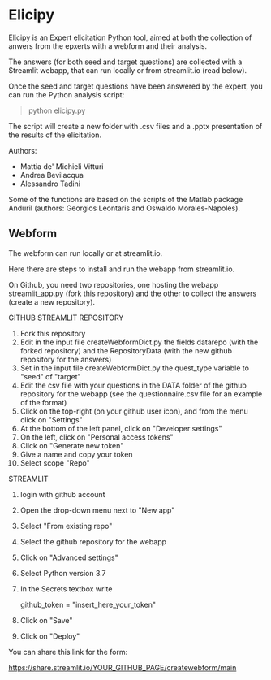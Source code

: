 # Elicipy

Elicipy is an Expert elicitation Python tool, aimed at both the collection of anwers from the
epxerts with a webform and their analysis.

The answers (for both seed and target questions) are collected with a Streamlit webapp, that
can run locally or from streamlit.io (read below).

Once the seed and target questions have been answered by the expert, you can run the Python
analysis script:

> python elicipy.py

The script will create a new folder with .csv files and a .pptx presentation of the results
of the elicitation.

Authors:
- Mattia de' Michieli Vitturi
- Andrea Bevilacqua
- Alessandro Tadini

Some of the functions are based on the scripts of the Matlab package Anduril 
(authors:  Georgios Leontaris and Oswaldo Morales-Napoles).

## Webform

The webform can run locally or at streamlit.io.

Here there are steps to install and run the webapp from streamlit.io.

On Github, you need two repositories, one hosting the webapp streamlit_app.py 
(fork this repository) and the other to collect the answers (create a new repository).

GITHUB STREAMLIT REPOSITORY

1) Fork this repository
2) Edit in the input file createWebformDict.py the fields datarepo (with the forked repository) and the RepositoryData (with the new github repository for the answers)
3) Set in the input file createWebformDict.py the quest_type variable to "seed" of "target"
4) Edit the csv file with your questions in the DATA folder of the github repository for the webapp (see the questionnaire.csv file for an example of the format)
5) Click on the top-right (on your github user icon), and from the menu click on "Settings"
6) At the bottom of the left panel, click on "Developer settings"
7) On the left, click on "Personal access tokens"
8) Click on "Generate new token"
9) Give a name and copy your token
10) Select scope "Repo"

STREAMLIT

1) login with github account
2) Open the drop-down menu next to "New app"
3) Select "From existing repo"
4) Select the github repository for the webapp
5) Click on "Advanced settings"
6) Select Python version 3.7
7) In the Secrets textbox write

   github_token = "insert_here_your_token"

8) Click on "Save"
9) Click on "Deploy"

You can share this link for the form:

https://share.streamlit.io/YOUR_GITHUB_PAGE/createwebform/main

